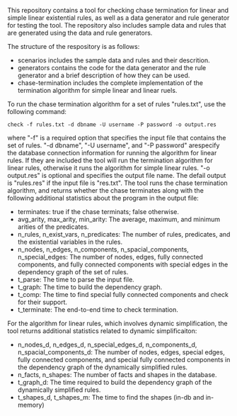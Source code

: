 This repository contains a tool for checking chase termination for linear and simple linear existential rules, as well as a data generator and rule generator for testing the tool. The repository also includes sample data and rules that are generated using the data and rule generators.

The structure of the respository is as follows:
- scenarios includes the sample data and rules and their descrition. 
- generators contains the code for the data generator and the rule generator and a brief description of how they can be used.
- chase-termination includes the complete implementation of the termination algorithm for simple linear and linear ruels.

To run the chase termination algorithm for a set of rules "rules.txt", use the following command:

```check -f rules.txt -d dbname -U username -P password -o output.res```

where "-f" is a required option that specifies the input file that contains the set of rules. "-d dbname", "-U username", and "-P password" arespecify the database connection information for running the algorithm for linear rules. If they are included the tool will run the termination algorithm for linear rules, otherwise it runs the algorithm for simple linear rules. "-o output.res" is optional and specifies the output file name. The defail output is "rules.res" if the input file is "res.txt". The tool runs the chase termination algorithm, and returns whether the chase terminates along with the following additional statistics about the program in the output file:

- terminates: true if the chase terminats; false otherwise.
- avg_arity, max_arity, min_arity: The average, maximum, and minimum arities of the predicates.
- n_rules, n_exist_vars, n_predicates: The number of rules, predicates, and the existential variables in the rules.
- n_nodes, n_edges, n_components, n_spacial_components, n_special_edges: The number of nodes, edges, fully connected components, and fully connected components with special edges in the dependency graph of the set of rules.
- t_parse: The time to parse the input file.
- t_graph: The time to build the dependency graph.
- t_comp: The time to find special fully connected components and check for their support.
- t_terminate: The end-to-end time to check termination.

For the algorithm for linear rules, which involves dynamic simplification, the tool returns additional statistics related to dynamic simplificaiton:
- n_nodes_d, n_edges_d, n_special_edges_d, n_components_d, n_spacial_components_d: The number of nodes, edges, special edges, fully connected components, and special fully connected components in the dependency graph of the dynamically simplified rules. 
- n_facts, n_shapes: The number of facts and shapes in the database.
- t_graph_d: The time required to build the dependency graph of the dynamically simplified rules. 
- t_shapes_d, t_shapes_m: The time to find the shapes (in-db and in-memory)
